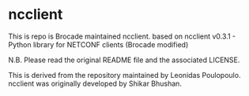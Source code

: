 ncclient
========

This is repo is Brocade maintained ncclient.
based on ncclient v0.3.1 - Python library for NETCONF clients (Brocade modified)

N.B. Please read the original README file and the associated LICENSE.

This is derived from the repository maintained by Leonidas Poulopoulo.
ncclient was originally developed by Shikar Bhushan.


